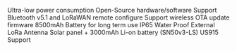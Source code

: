 Ultra-low power consumption
Open-Source hardware/software
Support Bluetooth v5.1 and LoRaWAN remote configure
Support wireless OTA update firmware
8500mAh Battery for long term use
IP65 Water Proof
External LoRa Antenna
Solar panel + 3000mAh Li-on battery (SN50v3-LS)
US915 Support
